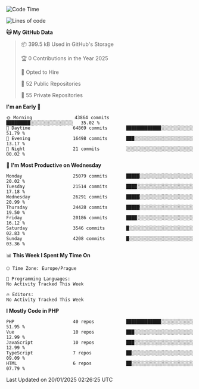 <!--START_SECTION:waka-->
![Code Time](http://img.shields.io/badge/Code%20Time-1%2C584%20hrs%203%20mins-blue)

![Lines of code](https://img.shields.io/badge/From%20Hello%20World%20I%27ve%20Written-38.4%20million%20lines%20of%20code-blue)

**🐱 My GitHub Data** 

> 📦 399.5 kB Used in GitHub's Storage 
 > 
> 🏆 0 Contributions in the Year 2025
 > 
> 💼 Opted to Hire
 > 
> 📜 52 Public Repositories 
 > 
> 🔑 55 Private Repositories 
 > 
**I'm an Early 🐤** 

```text
🌞 Morning                43864 commits       █████████░░░░░░░░░░░░░░░░   35.02 % 
🌆 Daytime                64869 commits       █████████████░░░░░░░░░░░░   51.79 % 
🌃 Evening                16498 commits       ███░░░░░░░░░░░░░░░░░░░░░░   13.17 % 
🌙 Night                  21 commits          ░░░░░░░░░░░░░░░░░░░░░░░░░   00.02 % 
```
📅 **I'm Most Productive on Wednesday** 

```text
Monday                   25079 commits       █████░░░░░░░░░░░░░░░░░░░░   20.02 % 
Tuesday                  21514 commits       ████░░░░░░░░░░░░░░░░░░░░░   17.18 % 
Wednesday                26291 commits       █████░░░░░░░░░░░░░░░░░░░░   20.99 % 
Thursday                 24428 commits       █████░░░░░░░░░░░░░░░░░░░░   19.50 % 
Friday                   20186 commits       ████░░░░░░░░░░░░░░░░░░░░░   16.12 % 
Saturday                 3546 commits        █░░░░░░░░░░░░░░░░░░░░░░░░   02.83 % 
Sunday                   4208 commits        █░░░░░░░░░░░░░░░░░░░░░░░░   03.36 % 
```


📊 **This Week I Spent My Time On** 

```text
🕑︎ Time Zone: Europe/Prague

💬 Programming Languages: 
No Activity Tracked This Week

🔥 Editors: 
No Activity Tracked This Week
```

**I Mostly Code in PHP** 

```text
PHP                      40 repos            █████████████░░░░░░░░░░░░   51.95 % 
Vue                      10 repos            ███░░░░░░░░░░░░░░░░░░░░░░   12.99 % 
JavaScript               10 repos            ███░░░░░░░░░░░░░░░░░░░░░░   12.99 % 
TypeScript               7 repos             ██░░░░░░░░░░░░░░░░░░░░░░░   09.09 % 
HTML                     6 repos             ██░░░░░░░░░░░░░░░░░░░░░░░   07.79 % 
```




 Last Updated on 20/01/2025 02:26:25 UTC
<!--END_SECTION:waka-->
<!--
**AlexKratky/AlexKratky** is a ✨ _special_ ✨ repository because its `README.md` (this file) appears on your GitHub profile.

Here are some ideas to get you started:

- 🔭 I’m currently working on ...
- 🌱 I’m currently learning ...
- 👯 I’m looking to collaborate on ...
- 🤔 I’m looking for help with ...
- 💬 Ask me about ...
- 📫 How to reach me: ...
- 😄 Pronouns: ...
- ⚡ Fun fact: ...
-->
